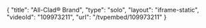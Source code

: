 {
    "title": "All-Clad&reg; Brand",
    "type": "solo",
    "layout": "iframe-static",
    "videoId": "109973211",
    "url": "\/tvpembed\/109973211"
}